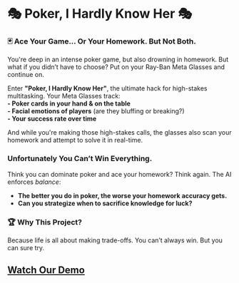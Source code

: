 # 🎭 **Poker, I Hardly Know Her** 🎭  

### 🃏 **Ace Your Game... Or Your Homework. But Not Both.**  

You're deep in an intense poker game, but also drowning in homework. But what if you didn’t have to choose? Put on your Ray-Ban Meta Glasses and continue on.

Enter **"Poker, I Hardly Know Her"**, the ultimate hack for high-stakes multitasking. Your Meta Glasses track:  
**- Poker cards in your hand & on the table**  
**- Facial emotions of players** (are they bluffing or breaking?)  
**- Your success rate over time**  

And while you're making those high-stakes calls, the glasses also scan your homework and attempt to solve it in real-time.

### Unfortunately You Can’t Win Everything.  
Think you can dominate poker and ace your homework? Think again. The AI enforces *balance*:  
- **The better you do in poker, the worse your homework accuracy gets.**  
- **Can you strategize when to sacrifice knowledge for luck?**  

### 🏆 **Why This Project?**  
Because life is all about making trade-offs. You can’t always win. But you can sure try.  

## [Watch Our Demo](https://youtu.be/JVtFxCJw5ng)

